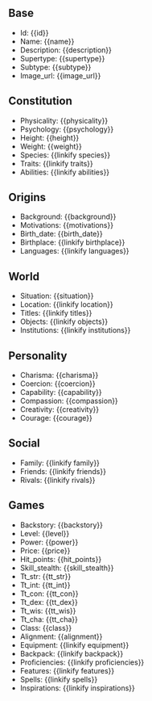 ## Base
- <span class="text-field" data-tooltip="Text">Id</span>: {{id}}
- <span class="text-field" data-tooltip="Text">Name</span>: {{name}}
- <span class="text-field" data-tooltip="Text">Description</span>: {{description}}
- <span class="text-field" data-tooltip="Text">Supertype</span>: {{supertype}}
- <span class="text-field" data-tooltip="Text">Subtype</span>: {{subtype}}
- <span class="text-field" data-tooltip="Text">Image_url</span>: {{image_url}}

## Constitution
- <span class="text-field" data-tooltip="Text">Physicality</span>: {{physicality}}
- <span class="text-field" data-tooltip="Text">Psychology</span>: {{psychology}}
- <span class="number-field" data-tooltip="Number">Height</span>: {{height}}
- <span class="number-field" data-tooltip="Number">Weight</span>: {{weight}}
- <span class="multi-link-field" data-tooltip="Multi Species">Species</span>: {{linkify species}}
- <span class="multi-link-field" data-tooltip="Multi Trait">Traits</span>: {{linkify traits}}
- <span class="multi-link-field" data-tooltip="Multi Ability">Abilities</span>: {{linkify abilities}}

## Origins
- <span class="text-field" data-tooltip="Text">Background</span>: {{background}}
- <span class="text-field" data-tooltip="Text">Motivations</span>: {{motivations}}
- <span class="number-field" data-tooltip="Number">Birth_date</span>: {{birth_date}}
- <span class="link-field" data-tooltip="Single Location">Birthplace</span>: {{linkify birthplace}}
- <span class="multi-link-field" data-tooltip="Multi Language">Languages</span>: {{linkify languages}}

## World
- <span class="text-field" data-tooltip="Text">Situation</span>: {{situation}}
- <span class="link-field" data-tooltip="Single Location">Location</span>: {{linkify location}}
- <span class="multi-link-field" data-tooltip="Multi Title">Titles</span>: {{linkify titles}}
- <span class="multi-link-field" data-tooltip="Multi Object">Objects</span>: {{linkify objects}}
- <span class="multi-link-field" data-tooltip="Multi Institution">Institutions</span>: {{linkify institutions}}

## Personality
- <span class="number-field" data-tooltip="Number">Charisma</span>: {{charisma}}
- <span class="number-field" data-tooltip="Number">Coercion</span>: {{coercion}}
- <span class="number-field" data-tooltip="Number">Capability</span>: {{capability}}
- <span class="number-field" data-tooltip="Number">Compassion</span>: {{compassion}}
- <span class="number-field" data-tooltip="Number">Creativity</span>: {{creativity}}
- <span class="number-field" data-tooltip="Number">Courage</span>: {{courage}}

## Social
- <span class="multi-link-field" data-tooltip="Multi Family">Family</span>: {{linkify family}}
- <span class="multi-link-field" data-tooltip="Multi Character">Friends</span>: {{linkify friends}}
- <span class="multi-link-field" data-tooltip="Multi Character">Rivals</span>: {{linkify rivals}}

## Games
- <span class="text-field" data-tooltip="Text">Backstory</span>: {{backstory}}
- <span class="number-field" data-tooltip="Number">Level</span>: {{level}}
- <span class="number-field" data-tooltip="Number">Power</span>: {{power}}
- <span class="number-field" data-tooltip="Number">Price</span>: {{price}}
- <span class="number-field" data-tooltip="Number">Hit_points</span>: {{hit_points}}
- <span class="number-field" data-tooltip="Number">Skill_stealth</span>: {{skill_stealth}}
- <span class="number-field" data-tooltip="Number">Tt_str</span>: {{tt_str}}
- <span class="number-field" data-tooltip="Number">Tt_int</span>: {{tt_int}}
- <span class="number-field" data-tooltip="Number">Tt_con</span>: {{tt_con}}
- <span class="number-field" data-tooltip="Number">Tt_dex</span>: {{tt_dex}}
- <span class="number-field" data-tooltip="Number">Tt_wis</span>: {{tt_wis}}
- <span class="number-field" data-tooltip="Number">Tt_cha</span>: {{tt_cha}}
- <span class="text-field" data-tooltip="Text">Class</span>: {{class}}
- <span class="text-field" data-tooltip="Text">Alignment</span>: {{alignment}}
- <span class="multi-link-field" data-tooltip="Multi Object">Equipment</span>: {{linkify equipment}}
- <span class="multi-link-field" data-tooltip="Multi Object">Backpack</span>: {{linkify backpack}}
- <span class="multi-link-field" data-tooltip="Multi Construct">Proficiencies</span>: {{linkify proficiencies}}
- <span class="multi-link-field" data-tooltip="Multi Trait">Features</span>: {{linkify features}}
- <span class="multi-link-field" data-tooltip="Multi Ability">Spells</span>: {{linkify spells}}
- <span class="multi-link-field" data-tooltip="Multi Construct">Inspirations</span>: {{linkify inspirations}}

